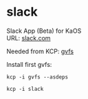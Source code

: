 # slack
Slack App (Beta) for KaOS
<br>
URL: <a href="https://slack.com/">slack.com</a>
 

Needed from KCP:
[gvfs](../../../gvfs)

Install first gvfs:
```
kcp -i gvfs --asdeps 
```
```
kcp -i slack
```
